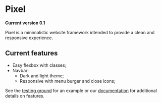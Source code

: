 # Pixel

**Current version 0.1**

Pixel is a minimalistic website framework intended to provide a clean and responsive experience.

## Current features

 - Easy flexbox with classes;
 - Navbar:
   - Dark and light theme;
   - Responsive with menu burger and close icons;
 
See the [testing ground](https://hircinus.github.io/pixel/) for an example or our [documentation](https://github.com/Hircinus/pixel/tree/master/docs) for additional details on features.


